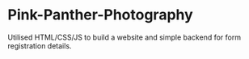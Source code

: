 # Pink-Panther-Photography
Utilised HTML/CSS/JS to build a website and simple backend for form registration details. 

